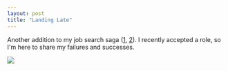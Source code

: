 ```yaml
---
layout: post
title: "Landing Late"
---
```


Another addition to my job search saga ([1](https://allthroughthenight.github.io/2021/03/01/my-interviewing-success.html), [2](https://allthroughthenight.github.io/2024/11/01/the-new-job-market.md)). I recently accepted a role, so I'm here to share my failures and successes.


![]({{site.baseurl}}/assets/2025-03-01-landing-late/2025-job-search.png)